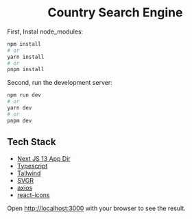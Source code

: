 <div align="center">
  <h1>Country Search Engine</h1>
</div>

First, Instal node_modules:

```bash
npm install
# or
yarn install
# or
pnpm install
```

Second, run the development server:

```bash
npm run dev
# or
yarn dev
# or
pnpm dev
```

## Tech Stack

- [Next JS 13 App Dir](https://nextjs.org)
- [Typescript](https://www.typescriptlang.org)
- [Tailwind](https://tailwindcss.com)
- [SVGR](https://react-svgr.com)
- [axios](https://axios-http.com)
- [react-icons](https://react-icons.github.io/react-icons)

Open [http://localhost:3000](http://localhost:3000) with your browser to see the result.

